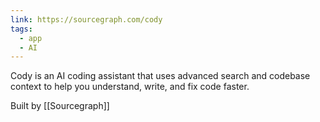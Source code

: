 ```yaml
---
link: https://sourcegraph.com/cody
tags:
  - app
  - AI
---
```

Cody is an AI coding assistant that uses advanced search and codebase context to help you understand, write, and fix code faster.

Built by [[Sourcegraph]]